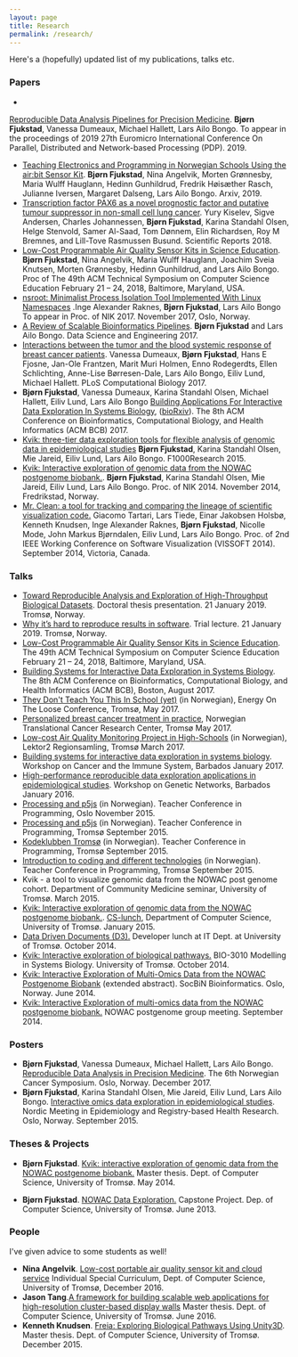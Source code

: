 ```yaml
---
layout: page
title: Research
permalink: /research/
---
```

Here's a (hopefully) updated list of my publications, talks etc. 

### Papers
- 
 [Reproducible Data Analysis Pipelines for Precision Medicine](https://www.biorxiv.org/content/10.1101/354811v1).
 **Bjørn Fjukstad**, Vanessa Dumeaux, Michael Hallett,  Lars Ailo Bongo.
 To appear in the proceedings of 2019 27th Euromicro International Conference On
 Parallel, Distributed and Network-based Processing (PDP). 2019.
-  [Teaching Electronics and Programming in Norwegian Schools Using the air:bit Sensor Kit](https://arxiv.org/abs/1901.05240).
   **Bjørn Fjukstad**, Nina Angelvik, Morten Grønnesby, Maria Wulff Hauglann,
   Hedinn Gunhildrud, Fredrik Høisæther Rasch, Julianne Iversen, Margaret Dalseng,
   Lars Ailo Bongo. Arxiv, 2019. 
-  [Transcription factor PAX6 as a novel prognostic factor and putative tumour
  suppressor in non-small cell lung
  cancer](https://www.nature.com/articles/s41598-018-23417-z).
  Yury Kiselev, Sigve Andersen, Charles Johannessen, **Bjørn Fjukstad**, 
  Karina Standahl Olsen, Helge Stenvold, Samer Al-Saad, Tom
  Dønnem, Elin Richardsen, Roy M Bremnes, and Lill-Tove Rasmussen Busund.
  Scientific Reports 2018. 
- [Low-Cost Programmable Air Quality Sensor Kits in Science
  Education](http://dl.acm.org/citation.cfm?id=3159569). 
   **Bjørn Fjukstad**, Nina Angelvik, Maria Wulff Hauglann, Joachim Sveia 
  Knutsen, Morten Grønnesby, Hedinn Gunhildrud, and Lars Ailo Bongo.
  Proc of 
  The 49th ACM Technical Symposium on Computer Science Education
  February 21 – 24, 2018, Baltimore, Maryland, USA.
- [nsroot: Minimalist
  Process Isolation Tool Implemented With Linux Namespaces](https://arxiv.org/abs/1609.03750)
  .Inge Alexander
  Raknes, **Bjørn Fjukstad**, Lars Ailo Bongo To appear in Proc.  of NIK 2017.
  November 2017, Oslo, Norway.
- [A Review of Scalable Bioinformatics
  Pipelines](https://link.springer.com/article/10.1007/s41019-017-0047-z).
  **Bjørn Fjukstad** and Lars Ailo Bongo. Data Science and Engineering 2017. 
- [Interactions between the tumor and
  the blood systemic response of breast cancer
  patients](http://journals.plos.org/ploscompbiol/article?id=10.1371/journal.pcbi.1005680). 
  Vanessa Dumeaux, **Bjørn Fjukstad**, Hans E Fjosne, Jan-Ole Frantzen, Marit
  Muri Holmen, Enno Rodegerdts, Ellen Schlichting, Anne-Lise Børresen-Dale, Lars
  Ailo Bongo, Eiliv Lund, Michael Hallett.  PLoS Computational Biology 2017. 
- **Bjørn Fjukstad**, Vanessa Dumeaux, Karina Standahl Olsen, Michael Hallett,
  Eiliv Lund, Lars Ailo Bongo [Building Applications For Interactive Data 
  Exploration In Systems 
  Biology](http://dl.acm.org/citation.cfm?id=3107481), ([bioRxiv](http://biorxiv.org/content/early/2017/05/24/141630)).
  The 8th ACM Conference on Bioinformatics, Computational Biology, and Health Informatics (ACM BCB) 2017.
- [Kvik: three-tier data exploration tools for flexible analysis of genomic data in epidemiological studies](http://f1000research.com/articles/4-81/v2)
    **Bjørn Fjukstad**, Karina Standahl Olsen, Mie Jareid, Eiliv Lund, Lars Ailo
    Bongo. F1000Research 2015. 
- [Kvik: Interactive exploration of genomic data from the NOWAC
  postgenome biobank.](http://ojs.bibsys.no/index.php/NIK/article/view/11).
  **Bjørn Fjukstad**, Karina Standahl Olsen, Mie Jareid, Eiliv Lund, Lars Ailo
  Bongo.  Proc. of NIK 2014. November 2014, Fredrikstad, Norway.
- [Mr. Clean: a tool for tracking and comparing the
  lineage of scientific visualization
  code.](http://bdps.cs.uit.no/papers/vissoft14.pdf) 
  Giacomo Tartari, Lars Tiede, Einar Jakobsen Holsbø, Kenneth Knudsen, Inge
  Alexander Raknes, **Bjørn Fjukstad**, Nicolle Mode, John Markus Bjørndalen,
  Eiliv Lund, Lars Ailo Bongo. Proc. of 2nd IEEE Working Conference on Software
  Visualization (VISSOFT 2014). September 2014, Victoria, Canada.

### Talks
- [Toward Reproducible Analysis and Exploration of High-Throughput Biological Datasets](/research/thesis-presentation.pdf).
  Doctoral thesis presentation. 21 January 2019. Tromsø, Norway. 
- [Why it’s hard to reproduce results in software](/research/why-its-hard-to-reproduce-results-in-software.pdf). 
  Trial lecture. 21 January 2019. Tromsø, Norway. 
-  [Low-Cost Programmable Air Quality Sensor Kits in Science
    Education](/research/air-quality-sigcse-presentation.pdf).
    The 49th ACM Technical Symposium on Computer Science Education
    February 21 – 24, 2018, Baltimore, Maryland, USA.
- [Building Systems for Interactive Data Exploration in Systems
  Biology](/talks/acm-bcb-boston-2017/kvik-mixt-microservices.html). The 8th ACM
  Conference on Bioinformatics, Computational Biology, and Health Informatics
  (ACM BCB), Boston, August 2017.
- [They Don't Teach You This In School (yet)](/research/energy-on-the-loose.pdf)
  (in Norwegian), Energy On The Loose Conference, Tromsø, May 2017. 
- [Personalized breast cancer treatment in practice](#), Norwegian Translational
  Cancer Research Center, Tromsø May 2017. 
- [Low-cost Air Quality Monitoring Project in
  High-Schools](/research/luftkvalitet-lektor2.pdf) (in Norwegian),
  Lektor2 Regionsamling, Tromsø March 2017. 
- [Building systems for interactive data exploration in systems biology](/talks/barbados-2017/mixt-barbados-01-2017.html). Workshop on Cancer and the Immune System, Barbados January 2017.  
- [High-performance reproducible data exploration applications in epidemiological studies](). Workshop on Genetic Networks, Barbados January 2016.  
- [Processing and p5js](http://kodeklubben-tromso.github.io/laererkonferanse/workshops/processing/presentasjon/) (in Norwegian). 
    Teacher Conference in Programming, Oslo November 2015.
- [Processing and p5js](http://kodeklubben-tromso.github.io/laererkonferanse/workshops/processing/presentasjon/) (in Norwegian). 
    Teacher Conference in Programming, Tromsø September 2015.
- [Kodeklubben Tromsø](https://github.com/kodeklubben-tromso/laererkonferanse/raw/master/presentasjoner/kodeklubben-troms%C3%B8.pdf) (in Norwegian).
  Teacher Conference in Programming, Tromsø September 2015.
- [Introduction to coding and different
  technologies](https://github.com/kodeklubben-tromso/laererkonferanse/raw/master/presentasjoner/teknologier.pdf) (in Norwegian).
  Teacher Conference in Programming, Tromsø September 2015.
- Kvik - a tool to visualize genomic data from the NOWAC post genome cohort. Department of Community Medicine seminar, University of Tromsø. March 2015.
- [Kvik: Interactive exploration of genomic data from the NOWAC postgenome biobank.](http://bdps.cs.uit.no/papers/kvik-cs-lunch-21-01-2015.pdf). [CS-lunch](http://lunch.cs.uit.no), Department of Computer Science, University of Tromsø. January 2015. 
- [Data Driven Documents
  (D3).](https://github.com/fjukstad/d3-presentation) Developer lunch at IT
  Dept. at University of Tromsø. October 2014.
- [Kvik: Interactive exploration of biological
  pathways.](http://bdps.cs.uit.no/papers/kvik-bio-3010-20-10-2014.pdf) BIO-3010
  Modelling in Systems Biology. University of Tromsø. October 2014.
- [Kvik: Interactive Exploration of Multi-Omics Data from the NOWAC
  Postgenome Biobank](http://bdps.cs.uit.no/papers/kvik-socbin14.pdf) (extended
  abstract). SocBiN Bioinformatics. Oslo, Norway. June 2014.
- [Kvik: Interactive Exploration of multi-omics data from the NOWAC postgenome biobank.](http://bdps.cs.uit.no/papers/kvik-nowac-group-meeting-fall-2014.pdf) NOWAC postgenome group meeting. September 2014.

### Posters 
- **Bjørn Fjukstad**, Vanessa Dumeaux, Michael Hallett, Lars Ailo Bongo. [Reproducible Data Analysis in Precision Medicine](/research/oslo-cancer-2017-poster.pdf).  The 6th Norwegian Cancer Symposium. Oslo, Norway. December 2017.
- **Bjørn Fjukstad**, Karina Standahl Olsen, Mie Jareid, Eiliv Lund, Lars Ailo
  Bongo. [Interactive omics data exploration in epidemiological
  studies](/research/nordicepi2015-poster.pdf). Nordic Meeting in Epidemiology and Registry-based Health Research. Oslo, Norway. September 2015. 

### Theses & Projects
- **Bjørn Fjukstad**. [Kvik: interactive exploration of genomic data from the
  NOWAC postgenome biobank.](http://munin.uit.no/handle/10037/6382) Master
  thesis. Dept. of Computer Science, University of Tromsø. May 2014.

- **Bjørn Fjukstad**. [NOWAC Data
  Exploration.](http://bdps.cs.uit.no/papers/capstone-bjorn.pdf) Capstone
  Project. Dep. of Computer Science, University of Tromsø. June 2013.

### People
I've given advice to some students as well! 

- **Nina Angelvik**. [Low-cost portable air quality sensor kit and cloud
  service](#) Individual Special Curriculum, Dept. of Computer Science,
  University of Tromsø, December 2016. 
- **Jason Tang**.[A framework for building scalable web applications for
  high-resolution cluster-based display
  walls](http://munin.uit.no/handle/10037/9358) Master thesis. Dept. of Computer
  Science, University of Tromsø. June 2016. 
- **Kenneth Knudsen**. [Freia: Exploring Biological Pathways Using
  Unity3D](http://munin.uit.no/handle/10037/8327). Master thesis. Dept. of
  Computer Science, University of Tromsø. December 2015.
